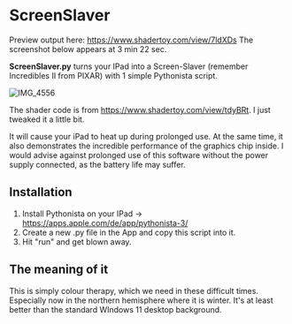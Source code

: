 # ScreenSlaver
Preview output here: https://www.shadertoy.com/view/7ldXDs
The screenshot below appears at 3 min 22 sec.

**ScreenSlaver.py** turns your IPad into a Screen-Slaver (remember Incredibles II from PIXAR) with 1 simple Pythonista script.

![IMG_4556](https://user-images.githubusercontent.com/96354848/146655069-efe9dcfe-7263-443a-b8c1-b6fb36357959.jpeg)

The shader code is from https://www.shadertoy.com/view/tdyBRt.
I just tweaked it a little bit.

It will cause your iPad to heat up during prolonged use.
At the same time, it also demonstrates the incredible performance of the graphics chip inside.
I would advise against prolonged use of this software without the power supply connected, as the battery life may suffer. 

Installation
------------

1. Install Pythonista on your IPad -> https://apps.apple.com/de/app/pythonista-3/
2. Create a new .py file in the App and copy this script into it.
3. Hit "run" and get blown away.

The meaning of it
-----------------

This is simply colour therapy, which we need in these difficult times.
Especially now in the northern hemisphere where it is winter.
It's at least better than the standard WIndows 11 desktop background.
